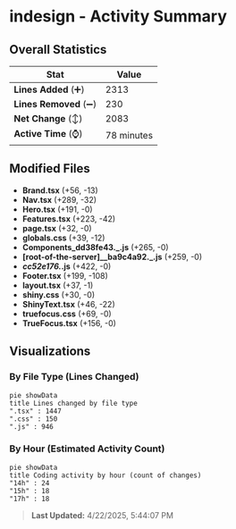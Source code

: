 # indesign - Activity Summary 

## Overall Statistics

| Stat                   | Value                                                             |
| ---------------------- | ----------------------------------------------------------------- |
| **Lines Added** (➕)   | 2313                                          |
| **Lines Removed** (➖) | 230                                        |
| **Net Change** (↕)    | 2083                |
| **Active Time** (⌚)   | 78 minutes |


## Modified Files
- **Brand.tsx** (+56, -13)
- **Nav.tsx** (+289, -32)
- **Hero.tsx** (+191, -0)
- **Features.tsx** (+223, -42)
- **page.tsx** (+32, -0)
- **globals.css** (+39, -12)
- **Components_dd38fe43._.js** (+265, -0)
- **[root-of-the-server]__ba9c4a92._.js** (+259, -0)
- **_cc52e176._.js** (+422, -0)
- **Footer.tsx** (+199, -108)
- **layout.tsx** (+37, -1)
- **shiny.css** (+30, -0)
- **ShinyText.tsx** (+46, -22)
- **truefocus.css** (+69, -0)
- **TrueFocus.tsx** (+156, -0)

## Visualizations

### By File Type (Lines Changed)

```mermaid
pie showData
title Lines changed by file type
".tsx" : 1447
".css" : 150
".js" : 946
```

### By Hour (Estimated Activity Count)

```mermaid
pie showData
title Coding activity by hour (count of changes)
"14h" : 24
"15h" : 18
"17h" : 18
```


> **Last Updated:** 4/22/2025, 5:44:07 PM